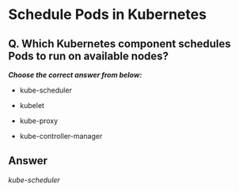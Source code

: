 # Schedule Pods in Kubernetes

## Q. Which Kubernetes component schedules Pods to run on available nodes?

***Choose the correct answer from below:***

  - kube-scheduler

  - kubelet

  - kube-proxy

  - kube-controller-manager

## Answer
*kube-scheduler*
